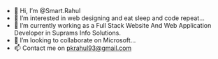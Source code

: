 - 👋 Hi, I’m @Smart.Rahul
- 👀 I’m interested in web designing and eat sleep and code repeat...
- 🌱 I’m currently working as a Full Stack Website And Web Application Developer in Suprams Info Solutions.
- 💞️ I’m looking to collaborate on Microsoft...
- 📫 Contact me on pkrahul93@gmail.com

<!---
pkrahul93/pkrahul93 is a ✨ special ✨ repository because its `README.md` (this file) appears on your GitHub profile.
You can click the Preview link to take a look at your changes.
--->
